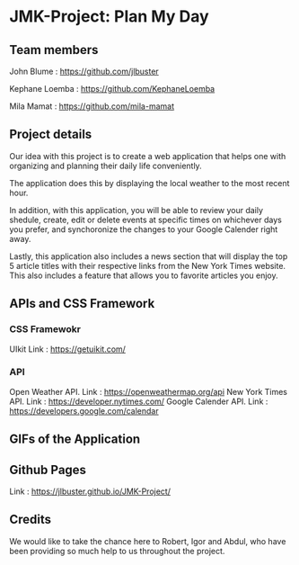 # JMK-Project: Plan My Day

## Team members
John Blume : https://github.com/jlbuster

Kephane Loemba : https://github.com/KephaneLoemba

Mila Mamat : https://github.com/mila-mamat

## Project details
Our idea with this project is to create a web application that helps one with organizing and planning their daily life conveniently.

The application does this by displaying the local weather to the most recent hour. 

In addition, with this application, you will be able to review your daily shedule, create, edit or delete events at specific times on whichever days you prefer, and synchoronize the changes to your Google Calender right away. 

Lastly, this application also includes a news section that will display the top 5 article titles with their respective links from the New York Times website. This also includes a feature that allows you to favorite articles you enjoy.


## APIs and CSS Framework
### CSS Framewokr
 UIkit  Link : https://getuikit.com/
### API
Open Weather API. Link : https://openweathermap.org/api
New York Times API.   Link : https://developer.nytimes.com/
Google Calender API. Link : https://developers.google.com/calendar

## GIFs of the Application


## Github Pages
Link : https://jlbuster.github.io/JMK-Project/

## Credits
We would like to take the chance here to Robert, Igor and Abdul, who have been providing so much help to us throughout the project.

